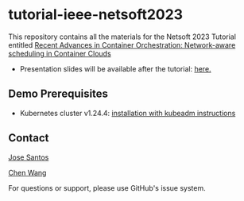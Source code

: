 # tutorial-ieee-netsoft2023
This repository contains all the materials for the Netsoft 2023 Tutorial 
entitled [Recent Advances in Container Orchestration: Network-aware scheduling 
in Container Clouds](https://netsoft2023.ieee-netsoft.org/program/tutorials)

* Presentation slides will be available after the tutorial: [here.](./presentation/JoseSantos_ChenWang_Tutorial_IEEE_Netsoft_2023.pdf)


## Demo Prerequisites 

* Kubernetes cluster v1.24.4: [installation with kubeadm instructions](https://kubernetes.io/docs/setup/production-environment/tools/kubeadm/create-cluster-kubeadm/)

## Contact

[Jose Santos](https://github.com/jpedro1992/)

[Chen Wang](https://github.com/wangchen615)

For questions or support, please use GitHub's issue system.

